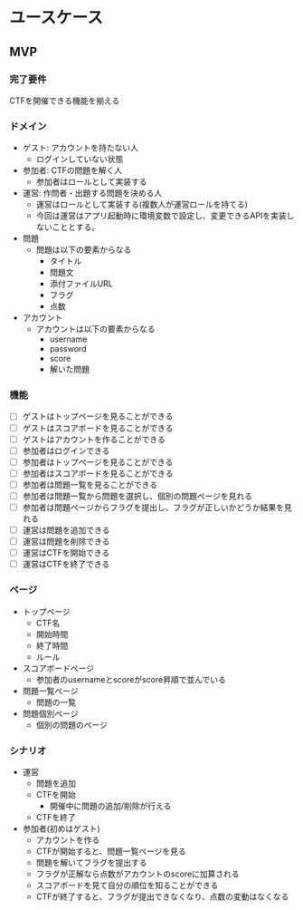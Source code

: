 # ユースケース

## MVP

### 完了要件

CTFを開催できる機能を揃える

### ドメイン

- ゲスト: アカウントを持たない人
  - ログインしていない状態
- 参加者: CTFの問題を解く人
  - 参加者はロールとして実装する
- 運営: 作問者・出題する問題を決める人
  - 運営はロールとして実装する(複数人が運営ロールを持てる)
  - 今回は運営はアプリ起動時に環境変数で設定し、変更できるAPIを実装しないこととする。
- 問題
  - 問題は以下の要素からなる
    - タイトル
    - 問題文
    - 添付ファイルURL
    - フラグ
    - 点数
- アカウント
  - アカウントは以下の要素からなる
    - username
    - password
    - score
    - 解いた問題

### 機能

- [ ] ゲストはトップページを見ることができる
- [ ] ゲストはスコアボードを見ることができる
- [ ] ゲストはアカウントを作ることができる
- [ ] 参加者はログインできる
- [ ] 参加者はトップページを見ることができる
- [ ] 参加者はスコアボードを見ることができる
- [ ] 参加者は問題一覧を見ることができる
- [ ] 参加者は問題一覧から問題を選択し、個別の問題ページを見れる
- [ ] 参加者は問題ページからフラグを提出し、フラグが正しいかどうか結果を見れる
- [ ] 運営は問題を追加できる
- [ ] 運営は問題を削除できる
- [ ] 運営はCTFを開始できる
- [ ] 運営はCTFを終了できる

### ページ

- トップページ
  - CTF名
  - 開始時間
  - 終了時間
  - ルール
- スコアボードページ
  - 参加者のusernameとscoreがscore昇順で並んでいる
- 問題一覧ページ
  - 問題の一覧
- 問題個別ページ
  - 個別の問題のページ

### シナリオ

- 運営
  - 問題を追加
  - CTFを開始
    - 開催中に問題の追加/削除が行える
  - CTFを終了
- 参加者(初めはゲスト)
  - アカウントを作る
  - CTFが開始すると、問題一覧ページを見る
  - 問題を解いてフラグを提出する
  - フラグが正解なら点数がアカウントのscoreに加算される
  - スコアボードを見て自分の順位を知ることができる
  - CTFが終了すると、フラグが提出できなくなり、点数の変動はなくなる
